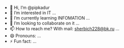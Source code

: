 - 👋 Hi, I’m @pipkadur
- 👀 I’m interested in IT  ...
- 🌱 I’m currently learning INFOMATION ...
- 💞️ I’m looking to collaborate on it ...
- 📫 How to reach me? With mail: sherbich228@bk.ru ...
- 😄 Pronouns: ...
- ⚡ Fun fact: ...

<!---
pipkadur/pipkadur is a ✨ special ✨ repository because its `README.md` (this file) appears on your GitHub profile.
You can click the Preview link to take a look at your changes.
--->  
